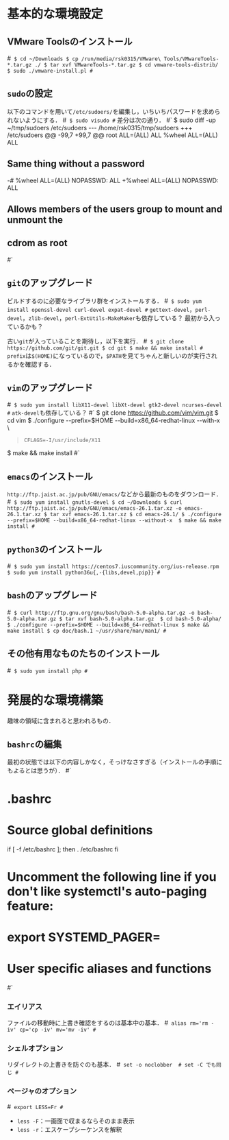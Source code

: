 # 基本的な環境設定
## VMware Toolsのインストール
#`
$ cd ~/Downloads
$ cp /run/media/rsk0315/VMware\ Tools/VMwareTools-*.tar.gz ./
$ tar xvf VMwareTools-*.tar.gz
$ cd vmware-tools-distrib/
$ sudo ./vmware-install.pl
#`

## `sudo`の設定
以下のコマンドを用いて`/etc/sudoers/`を編集し，いちいちパスワードを求められないようにする．
#`
$ sudo visudo
#`
差分は次の通り．
#`
$ sudo diff -up ~/tmp/sudoers /etc/sudoers
--- /home/rsk0315/tmp/sudoers
+++ /etc/sudoers
@@ -99,7 +99,7 @@ root	ALL=(ALL) 	ALL
 %wheel	ALL=(ALL)	ALL
 
 ## Same thing without a password
-# %wheel	ALL=(ALL)	NOPASSWD: ALL
+%wheel	ALL=(ALL)	NOPASSWD: ALL
 
 ## Allows members of the users group to mount and unmount the 
 ## cdrom as root
#`

## `git`のアップグレード
ビルドするのに必要なライブラリ群をインストールする．
#`
$ sudo yum install openssl-devel curl-devel expat-devel
#`
`gettext-devel`，`perl-devel`，`zlib-devel`，`perl-ExtUtils-MakeMaker`も依存している？ 最初から入っているかも？

古い`git`が入っていることを期待し，以下を実行．
#`
$ git clone https://github.com/git/git.git
$ cd git
$ make && make install
#`
`prefix`は`$(HOME)`になっているので，`$PATH`を見てちゃんと新しいのが実行されるかを確認する．

## `vim`のアップグレード
#`
$ sudo yum install libX11-devel libXt-devel gtk2-devel ncurses-devel
#`
`atk-devel`も依存している？
#`
$ git clone https://github.com/vim/vim.git
$ cd vim
$ ./configure --prefix=$HOME --build=x86_64-redhat-linux --with-x \
>     CFLAGS=-I/usr/include/X11
$ make && make install
#`

## `emacs`のインストール
`http://ftp.jaist.ac.jp/pub/GNU/emacs/`などから最新のものをダウンロード．
#`
$ sudo yum install gnutls-devel
$ cd ~/Downloads
$ curl http://ftp.jaist.ac.jp/pub/GNU/emacs/emacs-26.1.tar.xz -o emacs-26.1.tar.xz
$ tar xvf emacs-26.1.tar.xz
$ cd emacs-26.1/
$ ./configure --prefix=$HOME --build=x86_64-redhat-linux --without-x 
$ make && make install
#`

## `python3`のインストール
#`
$ sudo yum install https://centos7.iuscommunity.org/ius-release.rpm
$ sudo yum install python36u{,-{libs,devel,pip}}
#`

## `bash`のアップグレード
#`
$ curl http://ftp.gnu.org/gnu/bash/bash-5.0-alpha.tar.gz -o bash-5.0-alpha.tar.gz
$ tar xvf bash-5.0-alpha.tar.gz 
$ cd bash-5.0-alpha/
$ ./configure --prefix=$HOME --build=x86_64-redhat-linux
$ make && make install
$ cp doc/bash.1 ~/usr/share/man/man1/
#`

## その他有用なものたちのインストール
#`
$ sudo yum install php
#`

# 発展的な環境構築
趣味の領域に含まれると思われるもの．

## `bashrc`の編集
最初の状態では以下の内容しかなく，そっけなさすぎる（インストールの手順にもよるとは思うが）．
#`
# .bashrc

# Source global definitions
if [ -f /etc/bashrc ]; then
	. /etc/bashrc
fi

# Uncomment the following line if you don't like systemctl's auto-paging feature:
# export SYSTEMD_PAGER=

# User specific aliases and functions
#`

### エイリアス
ファイルの移動時に上書き確認をするのは基本中の基本．
#`
alias rm='rm -iv' cp='cp -iv' mv='mv -iv'
#`

### シェルオプション
リダイレクトの上書きを防ぐのも基本．
#`
set -o noclobber  # set -C でも同じ
#`

### ページャのオプション
#`
export LESS=Fr
#`
- `less -F`：一画面で収まるならそのまま表示
- `less -r`：エスケープシーケンスを解釈



